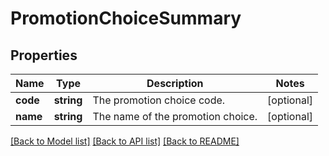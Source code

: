 # PromotionChoiceSummary

## Properties
Name | Type | Description | Notes
------------ | ------------- | ------------- | -------------
**code** | **string** | The promotion choice code. | [optional] 
**name** | **string** | The name of the promotion choice. | [optional] 

[[Back to Model list]](../README.md#documentation-for-models) [[Back to API list]](../README.md#documentation-for-api-endpoints) [[Back to README]](../README.md)


